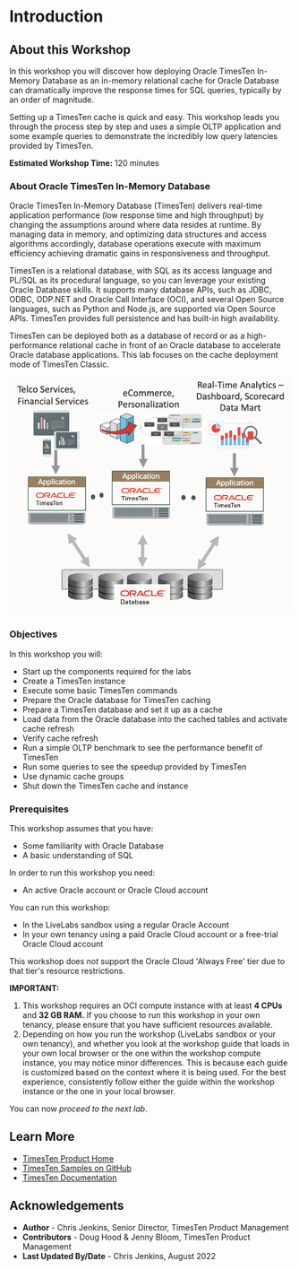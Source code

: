 # Introduction

## About this Workshop

In this workshop you will discover how deploying Oracle TimesTen In-Memory Database as an in-memory relational cache for Oracle Database can dramatically improve the response times for SQL queries, typically by an order of magnitude.

Setting up a TimesTen cache is quick and easy. This workshop leads you through the process step by step and uses a simple OLTP application and some example queries to demonstrate the incredibly low query latencies provided by TimesTen.

**Estimated Workshop Time:** 120 minutes

### About Oracle TimesTen In-Memory Database

Oracle TimesTen In-Memory Database (TimesTen) delivers real-time application performance (low response time and high throughput) by changing the assumptions around where data resides at runtime. By managing data in memory, and optimizing data structures and access algorithms accordingly, database operations execute with maximum efficiency achieving dramatic gains in responsiveness and throughput.

TimesTen is a relational database, with SQL as its access language and PL/SQL as its procedural language, so you can leverage your existing Oracle Database skills. It supports many database APIs, such as JDBC, ODBC, ODP.NET and Oracle Call Interface (OCI), and several Open Source languages, such as Python and Node.js, are supported via Open Source APIs. TimesTen provides full persistence and has built-in high availability.

TimesTen can be deployed both as a database of record or as a high-performance relational cache in front of an Oracle database to accelerate Oracle database applications. This lab focuses on the cache deployment mode of TimesTen Classic.

![TimesTen Cache Architecture Diagram](./images/tt-cache-architecture.png " ")

### Objectives

In this workshop you will:

* Start up the components required for the labs
* Create a TimesTen instance
* Execute some basic TimesTen commands
* Prepare the Oracle database for TimesTen caching
* Prepare a TimesTen database and set it up as a cache
* Load data from the Oracle database into the cached tables and activate cache refresh
* Verify cache refresh
* Run a simple OLTP benchmark to see the performance benefit of TimesTen
* Run some queries to see the speedup provided by TimesTen
* Use dynamic cache groups
* Shut down the TimesTen cache and instance

### Prerequisites

This workshop assumes that you have:

* Some familiarity with Oracle Database
* A basic understanding of SQL

In order to run this workshop you need:

* An active Oracle account or Oracle Cloud account

You can run this workshop:

* In the LiveLabs sandbox using a regular Oracle Account
* In your own tenancy using a paid Oracle Cloud account or a free-trial Oracle Cloud account

This workshop does _not_ support the Oracle Cloud 'Always Free' tier due to that tier's resource restrictions.

**IMPORTANT:** 

1. This workshop requires an OCI compute instance with at least **4 CPUs** and **32 GB RAM.** If you choose to run this workshop in your own tenancy, please ensure that you have sufficient resources available.
2. Depending on how you run the workshop (LiveLabs sandbox or your own tenancy), and whether you look at the workshop guide that loads in your own local browser or the one within the workshop compute instance, you may notice minor differences. This is because each guide is customized based on the context where it is being used. For the best experience, consistently follow either the guide within the workshop instance or the one in your local browser.

You can now *proceed to the next lab*.

## Learn More

* [TimesTen Product Home](https://www.oracle.com/database/technologies/related/timesten.html)
* [TimesTen Samples on GitHub](https://github.com/oracle-samples/oracle-timesten-samples)
* [TimesTen Documentation](https://docs.oracle.com/en/database/other-databases/timesten/)

## Acknowledgements

* **Author** - Chris Jenkins, Senior Director, TimesTen Product Management
* **Contributors** -  Doug Hood & Jenny Bloom, TimesTen Product Management
* **Last Updated By/Date** - Chris Jenkins, August 2022
